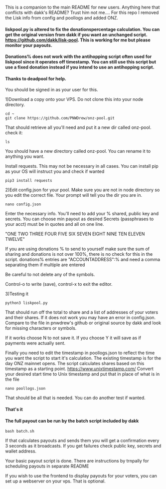 This is a companion to the main README for new users. Anything here that conflicts with dakk's README? Trust him not me....
For this repo I removed the Lisk info from config and poollogs and added ONZ. 

#### liskpool.py is altered to fix the donationspercentage calculation. You can get the original version from dakk if you want an unchanged script. https://github.com/dakk/lisk-pool. This is working for me but please monitor your payouts. 
#### Donations% does not work with the antihopping script often used for liskpool since it operates off timestamp. You can still use this script but use a fixed donation instead if you intend to use an antihopping script.
#### Thanks to deadpool for help. 


You should be signed in as your user for this.

1)Download a copy onto your VPS. Do not clone this into your node directory.
	
	cd ~
	git clone https://github.com/PNWDrew/onz-pool.git
	
That should retrieve all you'll need and put it a new dir called onz-pool. 
check it:

	ls
	 
You should have a new directory called onz-pool. You can rename it to anything you want.

	
Install requests. This may not be necessary in all cases. You can install pip as your OS will instruct you and check if wanted

	pip3 install requests

2)Edit config.json for your pool. Make sure you are not in node directory so you edit the correct file. 
Your prompt will tell you the dir you are in.

	nano config.json

Enter the necessary info. You'll need to add your % shared, public key and secrets. You can choose min payout as desired
Secrets (passphrases to your acct) must be in quotes and all on one line. 

"ONE TWO THREE FOUR FIVE SIX SEVEN EIGHT NINE TEN ELEVEN TWELVE"

If you are using donations % to send to yourself make sure the sum of sharing and donations is not over 100%, there is no check for this in the script. donations% entries are "ACCOUNTADDRESS":% and need a comma separating them if multiple are entered

Be careful to not delete any of the symbols.

Control-o to write (save), control-x to exit the editor.

3)Testing it

	python3 liskpool.py
	
That should run off the total to share and a list of addresses of your voters and their shares. 
If it does not work you may have an error in config.json. 
Compare to the file in pnwdrew's github or original source by dakk and look for missing characters or symbols. 

If it works choose N to not save it. If you choose Y it will save as if payments were actually sent.

Finally you need to edit the timestamp in poollogs.json to reflect the time you want the script to start it's calculation. The existing timestamp is for the day ONZ mainnet opens. The script calculates shares based on this timestamp as a starting point.
https://www.unixtimestamp.com/ Convert your desired start time to Unix timestamp and put that in place of what is in the file
	
	nano poollogs.json
	
That should be all that is needed. You can do another test if wanted. 
	
	
#### That's it	
#### The full payout can be run by the batch script included by dakk

	bash batch.sh

If that calculates payouts and sends them you will get a confirmation every 3 seconds as it broadcasts. If you get failures check public key, secrets and wallet address.

Your basic payout script is done. There are instructions by trnpally for scheduling payouts in separate README
 
If you wish to use the frontend to display payouts for your voters, you can set up a webserver on your vps. That is optional.
